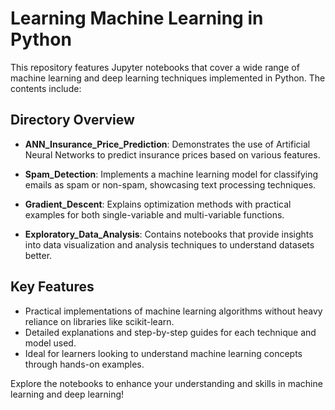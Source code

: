 # Learning Machine Learning in Python

This repository features Jupyter notebooks that cover a wide range of machine learning and deep learning techniques implemented in Python. The contents include:

## Directory Overview

- **ANN_Insurance_Price_Prediction**: Demonstrates the use of Artificial Neural Networks to predict insurance prices based on various features.
  
- **Spam_Detection**: Implements a machine learning model for classifying emails as spam or non-spam, showcasing text processing techniques.

- **Gradient_Descent**: Explains optimization methods with practical examples for both single-variable and multi-variable functions.

- **Exploratory_Data_Analysis**: Contains notebooks that provide insights into data visualization and analysis techniques to understand datasets better.

## Key Features

- Practical implementations of machine learning algorithms without heavy reliance on libraries like scikit-learn.
- Detailed explanations and step-by-step guides for each technique and model used.
- Ideal for learners looking to understand machine learning concepts through hands-on examples.

Explore the notebooks to enhance your understanding and skills in machine learning and deep learning!
